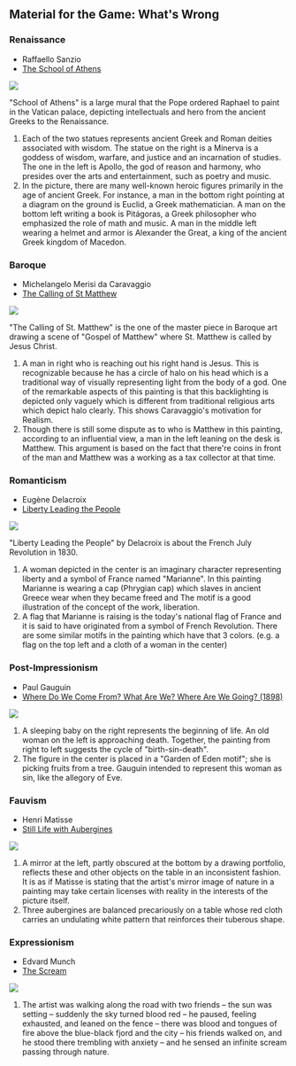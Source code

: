 ## Material for the Game: What's Wrong
### Renaissance
* Raffaello Sanzio
* [The School of Athens](https://en.wikipedia.org/wiki/The_School_of_Athens)

![](./school_of_athens.jpg)

"School of Athens" is a large mural that the Pope ordered Raphael to paint in the Vatican palace, depicting intellectuals and hero from the ancient Greeks to the Renaissance.
1. Each of the two statues represents ancient Greek and Roman deities associated with wisdom. The statue on the right is a Minerva is a goddess of wisdom, warfare, and justice and an incarnation of studies. The one in the left is Apollo, the god of reason and harmony, who presides over the arts and entertainment, such as poetry and music.
2. In the picture, there are many well-known heroic figures primarily in the age of ancient Greek. For instance, a man in the bottom right pointing at a diagram on the ground is Euclid, a Greek mathematician. A man on the bottom left writing a book is Pitágoras, a Greek philosopher who emphasized the role of math and music. A man in the middle left wearing a helmet and armor is Alexander the Great, a king of the ancient Greek kingdom of Macedon.

### Baroque
* Michelangelo Merisi da Caravaggio
* [The Calling of St Matthew](https://en.wikipedia.org/wiki/The_Calling_of_St_Matthew_(Caravaggio))

![](./the_calling_of_st.matthew.jpg)

"The Calling of St. Matthew" is the one of the master piece in Baroque art drawing a scene of "Gospel of Matthew" where St. Matthew is called by Jesus Christ.   
1. A man in right who is reaching out his right hand is Jesus. This is recognizable because he has a circle of halo on his head which is a traditional way of visually representing light from the body of a god. One of the remarkable aspects of this painting is that this backlighting is depicted only vaguely which is different from traditional religious arts which depict halo clearly. This shows Caravaggio's motivation for Realism.
2. Though there is still some dispute as to who is Matthew in this painting, according to an influential view, a man in the left leaning on the desk is Matthew. This argument is based on the fact that there're coins in front of the man and Matthew was a working as a tax collector at that time.

### Romanticism
* Eugène Delacroix
* [Liberty Leading the People](https://en.wikipedia.org/wiki/Liberty_Leading_the_People)

![](./liberty_leading_the_people.jpg)

"Liberty Leading the People" by Delacroix is about the French July Revolution in 1830.
1. A woman depicted in the center is an imaginary character representing liberty and a symbol of France named "Marianne". In this painting Marianne is wearing a cap (Phrygian cap) which slaves in ancient Greece wear when they became freed and The motif is a good illustration of the concept of the work, liberation.
2. A flag that Marianne is raising is the today's national flag of France and it is said to have originated from a symbol of French Revolution. There are some similar motifs in the painting which have that 3 colors. (e.g. a flag on the top left and a cloth of a woman in the center)

### Post-Impressionism
* Paul Gauguin
* [Where Do We Come From? What Are We? Where Are We Going? (1898)](https://en.wikipedia.org/wiki/Where_Do_We_Come_From%3F_What_Are_We%3F_Where_Are_We_Going%3F)

![](./D'ou_venons-nous_circle.png)

1. A sleeping baby on the right represents the beginning of life. An old woman on the left is approaching death. Together, the painting from right to left suggests the cycle of "birth-sin-death".
2. The figure in the center is placed in a "Garden of Eden motif"; she is picking fruits from a tree. Gauguin intended to represent this woman as sin, like the allegory of Eve.

### Fauvism
* Henri Matisse
* [Still Life with Aubergines](https://www.henrimatisse.org/still-life-with-aubergines.jsp)

![](./still-life-with-aubergines_cricle.png)

1. A mirror at the left, partly obscured at the bottom by a drawing portfolio, reflects these and other objects on the table in an inconsistent fashion. It is as if Matisse is stating that the artist's mirror image of nature in a painting may take certain licenses with reality in the interests of the picture itself.
2. Three aubergines are balanced precariously on a table whose red cloth carries an undulating white pattern that reinforces their tuberous shape.

### Expressionism
* Edvard Munch
* [The Scream](https://en.wikipedia.org/wiki/The_Scream)

![](./The_Scream_circle.jpg)

1. The artist was walking along the road with two friends – the sun was setting – suddenly the sky turned blood red – he paused, feeling exhausted, and leaned on the fence – there was blood and tongues of fire above the blue-black fjord and the city – his friends walked on, and he stood there trembling with anxiety – and he sensed an infinite scream passing through nature.
